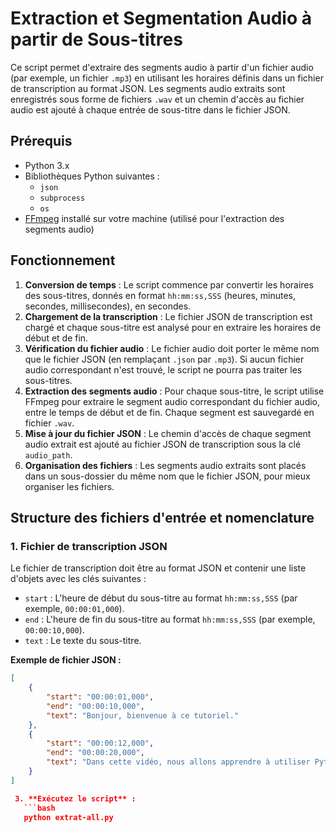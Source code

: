 # Extraction et Segmentation Audio à partir de Sous-titres

Ce script permet d'extraire des segments audio à partir d'un fichier audio (par exemple, un fichier `.mp3`) en utilisant les horaires définis dans un fichier de transcription au format JSON. Les segments audio extraits sont enregistrés sous forme de fichiers `.wav` et un chemin d'accès au fichier audio est ajouté à chaque entrée de sous-titre dans le fichier JSON.

## Prérequis

- Python 3.x
- Bibliothèques Python suivantes :
  - `json`
  - `subprocess`
  - `os`
- [FFmpeg](https://ffmpeg.org/download.html) installé sur votre machine (utilisé pour l'extraction des segments audio)

## Fonctionnement

1. **Conversion de temps** : Le script commence par convertir les horaires des sous-titres, donnés en format `hh:mm:ss,SSS` (heures, minutes, secondes, millisecondes), en secondes.
2. **Chargement de la transcription** : Le fichier JSON de transcription est chargé et chaque sous-titre est analysé pour en extraire les horaires de début et de fin.
3. **Vérification du fichier audio** : Le fichier audio doit porter le même nom que le fichier JSON (en remplaçant `.json` par `.mp3`). Si aucun fichier audio correspondant n'est trouvé, le script ne pourra pas traiter les sous-titres.
4. **Extraction des segments audio** : Pour chaque sous-titre, le script utilise FFmpeg pour extraire le segment audio correspondant du fichier audio, entre le temps de début et de fin. Chaque segment est sauvegardé en fichier `.wav`.
5. **Mise à jour du fichier JSON** : Le chemin d'accès de chaque segment audio extrait est ajouté au fichier JSON de transcription sous la clé `audio_path`.
6. **Organisation des fichiers** : Les segments audio extraits sont placés dans un sous-dossier du même nom que le fichier JSON, pour mieux organiser les fichiers.

## Structure des fichiers d'entrée et nomenclature

### 1. Fichier de transcription JSON

Le fichier de transcription doit être au format JSON et contenir une liste d'objets avec les clés suivantes :

- `start` : L'heure de début du sous-titre au format `hh:mm:ss,SSS` (par exemple, `00:00:01,000`).
- `end` : L'heure de fin du sous-titre au format `hh:mm:ss,SSS` (par exemple, `00:00:10,000`).
- `text` : Le texte du sous-titre.

**Exemple de fichier JSON :**

```json
[
    {
        "start": "00:00:01,000",
        "end": "00:00:10,000",
        "text": "Bonjour, bienvenue à ce tutoriel."
    },
    {
        "start": "00:00:12,000",
        "end": "00:00:20,000",
        "text": "Dans cette vidéo, nous allons apprendre à utiliser Python."
    }
]

 3. **Exécutez le script** :
   ```bash
   python extrat-all.py  
